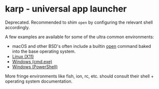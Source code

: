 # karp - universal app launcher

Deprecated. Recommended to shim `open` by configuring the relevant shell accordingly.

A few examples are available for some of the ultra common environments:

* macOS and other BSD's often include a builtin [open](https://man.freebsd.org/cgi/man.cgi?query=open&sektion=1) command baked into the base operating system.
* [Linux (X11)](https://github.com/mcandre/dotfiles/blob/master/.profile.d/open.x11.sh)
* [Windows (cmd.exe)](https://github.com/mcandre/dotfiles/blob/master/open.cmd)
* [Windows (PowerShell)](https://github.com/mcandre/dotfiles/blob/master/profile.ps1)

More fringe environments like fish, ion, rc, etc. should consult their shell + operating system documentation.
